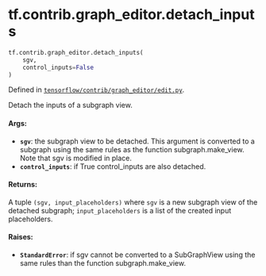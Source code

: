 <div itemscope itemtype="http://developers.google.com/ReferenceObject">
<meta itemprop="name" content="tf.contrib.graph_editor.detach_inputs" />
<meta itemprop="path" content="Stable" />
</div>

# tf.contrib.graph_editor.detach_inputs

``` python
tf.contrib.graph_editor.detach_inputs(
    sgv,
    control_inputs=False
)
```



Defined in [`tensorflow/contrib/graph_editor/edit.py`](/code/stable/tensorflow/contrib/graph_editor/edit.py).

Detach the inputs of a subgraph view.

#### Args:

* <b>`sgv`</b>: the subgraph view to be detached. This argument is converted to a
    subgraph using the same rules as the function subgraph.make_view.
    Note that sgv is modified in place.
* <b>`control_inputs`</b>: if True control_inputs are also detached.

#### Returns:

A tuple `(sgv, input_placeholders)` where
  `sgv` is a new subgraph view of the detached subgraph;
  `input_placeholders` is a list of the created input placeholders.

#### Raises:

* <b>`StandardError`</b>: if sgv cannot be converted to a SubGraphView using
    the same rules than the function subgraph.make_view.